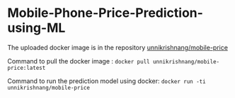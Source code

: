 # Mobile-Phone-Price-Prediction-using-ML
The uploaded docker image is in the repository [unnikrishnang/mobile-price](https://hub.docker.com/r/unnikrishnang/mobile-price/tags)

Command to pull the docker image : ```docker pull unnikrishnang/mobile-price:latest```

Command to run the prediction model using docker: ```docker run -ti unnikrishnang/mobile-price```
